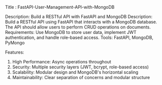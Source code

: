 Title : FastAPI-User-Management-API-with-MongoDB

Description:
Build a RESTful API with FastAPI and MongoDB Description: Build a RESTful API using FastAPI that interacts with a MongoDB database. The API should allow users to perform CRUD operations on documents.
Requirements: Use MongoDB to store user data, implement JWT authentication, and handle role-based access.
Tools: FastAPI, MongoDB, PyMongo 

Features:
1. High Performance: Async operations throughout
2. Security: Multiple security layers (JWT, bcrypt, role-based access)
3. Scalability: Modular design and MongoDB's horizontal scaling
4. Maintainability: Clear separation of concerns and modular structure
